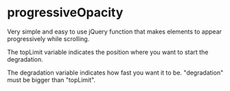 progressiveOpacity
=================

Very simple and easy to use jQuery function that makes elements to appear progressively while scrolling.

The topLimit variable indicates the position where you want to start the degradation.

The degradation variable indicates how fast you want it to be. "degradation" must be bigger than "topLimit".
